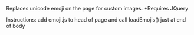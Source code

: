 Replaces unicode emoji on the page for custom images.
*Requires JQuery

Instructions: add emoji.js to head of page and call loadEmojis() just at end of body